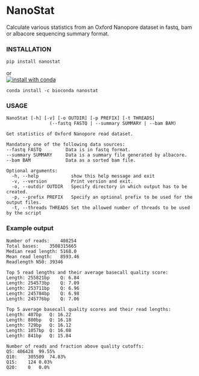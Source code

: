 # NanoStat

Calculate various statistics from an Oxford Nanopore dataset in fastq, bam or albacore sequencing summary format.

### INSTALLATION
```bash
pip install nanostat
```
or  
[![install with conda](https://anaconda.org/bioconda/nanostat/badges/installer/conda.svg)](https://anaconda.org/bioconda/nanofilt)
```
conda install -c bioconda nanostat
```


### USAGE
```
NanoStat [-h] [-v] [-o OUTDIR] [-p PREFIX] [-t THREADS]
                (--fastq FASTQ | --summary SUMMARY | --bam BAM)

Get statistics of Oxford Nanopore read dataset.

Mandatory one of the following data sources:
--fastq FASTQ         Data is in fastq format.
--summary SUMMARY     Data is a summary file generated by albacore.
--bam BAM             Data as a sorted bam file.

Optional arguments:
  -h, --help            show this help message and exit
  -v, --version         Print version and exit.
  -o, --outdir OUTDIR   Specify directory in which output has to be created.
  -p, --prefix PREFIX   Specify an optional prefix to be used for the output files.
  -t, --threads THREADS Set the allowed number of threads to be used by the script
```

### Example output
```
Number of reads:	408254
Total bases:	3508315665
Median read length:	5168.0
Mean read length:	8593.46
Readlength N50:	39346

Top 5 read lengths and their average basecall quality score:
Length: 255821bp	Q: 6.84
Length: 254573bp	Q: 7.09
Length: 253711bp	Q: 6.96
Length: 245784bp	Q: 6.98
Length: 245776bp	Q: 7.06

Top 5 average basecall quality scores and their read lengths:
Length: 407bp	Q: 16.22
Length: 880bp	Q: 16.18
Length: 729bp	Q: 16.12
Length: 1057bp	Q: 16.08
Length: 841bp	Q: 15.84

Number of reads and fraction above quality cutoffs:
Q5:	406428	99.55%
Q10:	305509	74.83%
Q15:	124	0.03%
Q20:	0	0.0%
```
